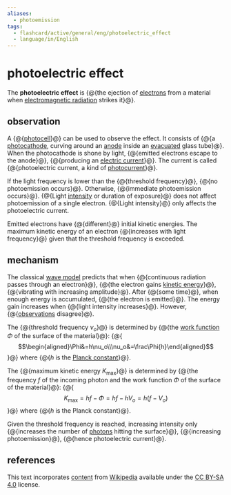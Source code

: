 ```yaml
---
aliases:
  - photoemission
tags:
  - flashcard/active/general/eng/photoelectric_effect
  - language/in/English
---
```


# photoelectric effect

The __photoelectric effect__ is {@{the ejection of [electrons](electron.md) from a material when [electromagnetic radiation](electromagnetic%20radiation.md) strikes it}@}. <!--SR:!2027-03-05,951,250-->

## observation

A {@{[photocell](photocell.md)}@} can be used to observe the effect. It consists of {@{a [photocathode](photocathode.md), curving around an [anode](anode.md) inside an [evacuated](vacuum.md) glass tube}@}. When the photocathode is shone by light, {@{emitted electrons escape to the anode}@}, {@{producing an [electric current](electric%20current.md)}@}. The current is called {@{photoelectric current, a kind of [photocurrent](photocurrent.md)}@}. <!--SR:!2028-07-02,1518,310!2027-11-26,934,230!2026-09-26,975,290!2026-03-25,786,250!2028-08-08,1542,310-->

If the light frequency is lower than the {@{threshold frequency}@}, {@{no photoemission occurs}@}. Otherwise, {@{immediate photoemission occurs}@}. {@{Light [intensity](intensity.md) or duration of exposure}@} does not affect photoemission of a single electron. {@{Light intensity}@} only affects the photoelectric current. <!--SR:!2027-05-27,1273,350!2030-06-16,2093,330!2029-06-12,1740,310!2025-11-27,693,270!2027-08-30,1285,310-->

Emitted electrons have {@{different}@} initial kinetic energies. The maximum kinetic energy of an electron {@{increases with light frequency}@} given that the threshold frequency is exceeded. <!--SR:!2026-02-07,882,330!2027-03-01,1077,290-->

## mechanism

The classical [wave model](electromagnetic%20radiation.md#wave%20model) predicts that when {@{continuous radiation passes through an electron}@}, {@{the electron gains [kinetic energy](kinentic%20energy.md)}@}, {@{vibrating with increasing amplitude}@}. After {@{some time}@}, when enough energy is accumulated, {@{the electron is emitted}@}. The energy gain increases when {@{light intensity increases}@}. However, {@{[observations](#observation) disagree}@}. <!--SR:!2029-03-30,1501,270!2028-11-20,1575,290!2026-04-04,917,330!2028-09-27,1579,310!2030-07-28,1926,290!2027-07-25,1145,290!2026-08-05,953,290-->

The {@{threshold frequency $\nu_o$}@} is determined by {@{the [work function](work%20function.md) $\Phi$ of the surface of the material}@}:
{@{$$\begin{aligned}\Phi&=h\nu_o\\\nu_o&=\frac\Phi{h}\end{aligned}$$}@}
where {@{$h$ is the [Planck constant](Planck%20constant.md)}@}. <!--SR:!2033-05-15,2796,302!2026-10-13,918,282!2034-11-13,3375,350!2027-01-23,1168,342-->

The {@{maximum kinetic energy $K_\mathrm{max}$}@} is determined by {@{the frequency $f$ of the incoming photon and the work function $\Phi$ of the surface of the material}@}:
{@{$$K_\mathrm{max}=hf-\Phi=hf-hV_o=h\left(f-V_o\right)$$}@}
where {@{$h$ is the Planck constant}@}. <!--SR:!2026-01-26,887,341!2027-02-28,1112,301!2032-01-22,2356,321!2025-11-02,758,341-->

Given the threshold frequency is reached, increasing intensity only {@{increases the number of [photons](photon.md) hitting the surface}@}, {@{increasing photoemission}@}, {@{hence photoelectric current}@}. <!--SR:!2029-01-28,1541,262!2028-04-30,1458,310!2033-09-27,2989,330-->

## references

This text incorporates [content](https://en.wikipedia.org/wiki/photoelectric_effect) from [Wikipedia](Wikipedia.md) available under the [CC BY-SA 4.0](https://creativecommons.org/licenses/by-sa/4.0/) license.
